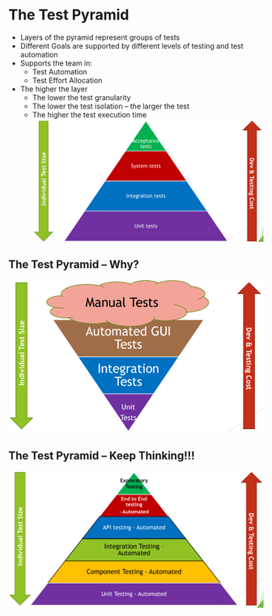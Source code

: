 # The Test Pyramid
* Layers of the pyramid represent groups of tests
* Different Goals are supported by different levels of testing and test automation
* Supports the team in:
  * Test Automation
  * Test Effort Allocation
* The higher the layer
  * The lower the test granularity
  * The lower the test isolation – the larger the test
  * The higher the test execution time
![image9.png](assets/image9.png)

## The Test Pyramid – Why?
![image10.png](assets/image10.png)

## The Test Pyramid – Keep Thinking!!!
![image11.png](assets/image11.png)